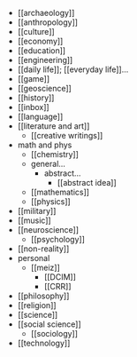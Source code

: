 - [[archaeology]]
- [[anthropology]]
- [[culture]]
- [[economy]]
- [[education]]
- [[engineering]]
- [[daily life]]; [[everyday life]]...
- [[game]]
- [[geoscience]]
- [[history]]
- [[inbox]]
- [[language]]
- [[literature and art]]
    - [[creative writings]]
- math and phys
    - [[chemistry]]
    - general...
        - abstract...
            - [[abstract idea]]
    - [[mathematics]]
    - [[physics]]
- [[military]]
- [[music]]
- [[neuroscience]]
    - [[psychology]]
- [[non-reality]]
- personal
    - [[meiz]]
        - [[DCIM]]
        - [[CRR]]
- [[philosophy]]
- [[religion]]
- [[science]]
- [[social science]]
    - [[sociology]]
- [[technology]]
